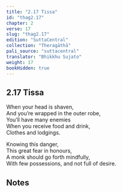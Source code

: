 ```yaml
---
title: "2.17 Tissa"
id: "thag2.17"
chapter: 2
verse: 17
slug: "thag2.17"
edition: "SuttaCentral"
collection: "Theragāthā"
pali_source: "suttacentral"
translator: "Bhikkhu Sujato"
weight: 17
bookHidden: true
---
```


## 2.17 Tissa  

When your head is shaven,  
And you’re wrapped in the outer robe,  
You’ll have many enemies  
When you receive food and drink,  
Clothes and lodgings.  

Knowing this danger,  
This great fear in honours,  
A monk should go forth mindfully,  
With few possessions, and not full of desire.

## Notes